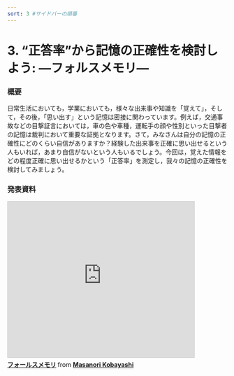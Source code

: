 ```yaml
---
sort: 3 #サイドバーの順番
---
```

# 3. “正答率”から記憶の正確性を検討しよう: ―フォルスメモリ―

### 概要
日常生活においても，学業においても，様々な出来事や知識を「覚えて」，そして，その後，「思い出す」という記憶は密接に関わっています。例えば，交通事故などの目撃証言においては，車の色や車種，運転手の顔や性別といった目撃者の記憶は裁判において重要な証拠となります。さて，みなさんは自分の記憶の正確性にどのくらい自信がありますか？経験した出来事を正確に思い出せるという人もいれば，あまり自信がないという人もいるでしょう。今回は，覚えた情報をどの程度正確に思い出せるかという「正答率」を測定し，我々の記憶の正確性を検討してみましょう。

### 発表資料

<iframe src="https://www.slideshare.net/slideshow/embed_code/key/ufSCg05uMz1iOD" width="427" height="356" frameborder="0" marginwidth="0" marginheight="0" scrolling="no" style="border:1px solid #CCC; border-width:1px; margin-bottom:5px; max-width: 100%;" allowfullscreen> </iframe> <div style="margin-bottom:5px"> <strong> <a href="https://www.slideshare.net/mk1124/ss-250398542" title="フォールスメモリ" target="_blank">フォールスメモリ</a> </strong> from <strong><a href="https://www.slideshare.net/mk1124" target="_blank">Masanori Kobayashi</a></strong> </div>